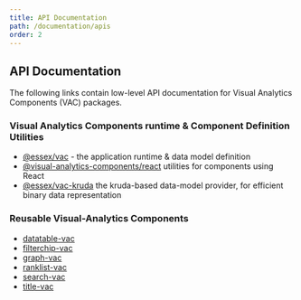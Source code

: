 ```yaml
---
title: API Documentation
path: /documentation/apis
order: 2
---
```


## API Documentation

The following links contain low-level API documentation for Visual Analytics Components (VAC) packages.

### Visual Analytics Components runtime & Component Definition Utilities

- [@essex/vac](/apidocs/vac/) - the application runtime & data model definition
- [@visual-analytics-components/react](/apidocs/vac-react/) utilities for components using React
- [@essex/vac-kruda](/apidocs/vac-kruda/) the kruda-based data-model provider, for efficient binary data representation

### Reusable Visual-Analytics Components

- [datatable-vac](/apidocs/datatable-vac/)
- [filterchip-vac](/apidocs/filterchip-vac/)
- [graph-vac](/apidocs/graph-vac/)
- [ranklist-vac](/apidocs/ranklist-vac/)
- [search-vac](/apidocs/search-vac/)
- [title-vac](/apidocs/title-vac/)
